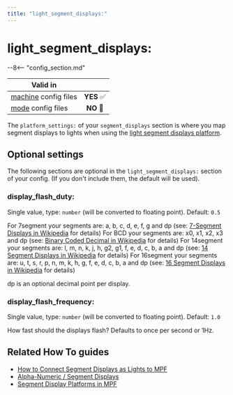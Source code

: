 ```yaml
---
title: "light_segment_displays:"
---
```


# light_segment_displays:


--8<-- "config_section.md"

| Valid in | |
|-----|:----:|
|[machine](instructions/machine_config.md) config files |**YES** :white_check_mark:|
|[mode](instructions/mode_config.md) config files|**NO** :no_entry_sign:|

The `platform_settings:` of your `segment_displays` section is where you
map segment displays to lights when using the
[light segment displays platform](../hardware/light_segment_displays.md).

## Optional settings

The following sections are optional in the `light_segment_displays:`
section of your config. (If you don't include them, the default will be
used).

### display_flash_duty:

Single value, type: `number` (will be converted to floating point).
Default: `0.5`

For 7segment your segments are: a, b, c, d, e, f, g and dp (see:
[7-Segment Displays in
Wikipedia](https://en.wikipedia.org/wiki/Seven-segment_display_character_representations)
for details) For BCD your segments are: x0, x1, x2, x3 and dp (see:
[Binary Coded Decimal in
Wikipedia](https://en.wikipedia.org/wiki/Binary-coded_decimal) for
details) For 14segment your segments are: l, m, n, k, j, h, g2, g1, f,
e, d, c, b, a and dp (see: [14 Segment Displays in
Wikipedia](https://en.wikipedia.org/wiki/Fourteen-segment_display) for
details) For 16segment your segments are: u, t, s, r, p, n, m, k, h, g,
f, e, d, c, b, a and dp (see: [16 Segment Displays in
Wikipedia](https://en.wikipedia.org/wiki/Sixteen-segment_display) for
details)

dp is an optional decimal point per display.

### display_flash_frequency:

Single value, type: `number` (will be converted to floating point).
Default: `1.0`

How fast should the displays flash? Defaults to once per second or 1Hz.

## Related How To guides

* [How to Connect Segment Displays as Lights to MPF](../hardware/light_segment_displays.md)
* [Alpha-Numeric / Segment Displays](../mc/displays/alpha_numeric.md)
* [Segment Display Platforms in MPF](../hardware/segment_display_platforms.md)
